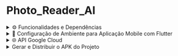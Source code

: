 # Photo_Reader_AI
<details>
   <summary>⚙️ Funcionalidades e Dependências</summary>

## Aplicativo de Interpretação de Imagem para Deficientes Visuais

Este projeto é um aplicativo acessível para dispositivos móveis que utiliza tecnologias de visão computacional para ajudar pessoas com deficiência visual a interpretar e entender imagens. O aplicativo permite que o usuário tire uma foto ou selecione uma imagem da galeria, e então fornece uma descrição detalhada do conteúdo visual.

## Funcionalidades

- **Captura e seleção de imagem**: O usuário pode tirar uma foto usando a câmera do dispositivo ou selecionar uma imagem salva na galeria.
- **Descrição de imagens**: O aplicativo utiliza uma API de visão computacional para gerar uma descrição detalhada do que está na imagem, incluindo informações como objetos, pessoas, cores e contextos.
- **Leitura em voz alta**: A descrição gerada é lida em voz alta para o usuário através de um recurso de síntese de voz.
- **Interface de usuário acessível**: Interface otimizada para navegação assistida por leitor de tela, com botões e elementos de fácil acesso e grande contraste.

## Como Usar

1. **Abrir o Aplicativo**: O usuário abre o aplicativo em seu dispositivo móvel.
2. **Selecionar Imagem**: Escolha entre tirar uma nova foto ou selecionar uma imagem da galeria.
3. **Gerar Descrição**: Toque no botão "Descrever Imagem" para enviar a imagem para o processamento.
4. **Ouvir Descrição**: O aplicativo irá ler em voz alta a descrição da imagem, ajudando o usuário a entender o conteúdo visual.

## Pré-requisitos

- **Android 5.0+**.
- Conexão com a internet

**Nota**: Este aplicativo tem como objetivo auxiliar pessoas com deficiência visual e deve ser utilizado em conjunto com outros recursos de acessibilidade oferecidos pelo sistema operacional do dispositivo.
</details>

<details>
   <summary>🚀 Configuração de Ambiente para Aplicação Mobile com Flutter</summary>

Este guia explica como configurar o ambiente de desenvolvimento para criar uma aplicação mobile usando **Flutter** em **Linux** e **Windows**.

## 📋 Pré-requisitos

- **🖥️ Sistema Operacional**:  
  Windows, macOS ou Linux.

- **💾 Espaço em Disco**:  
  Aproximadamente 1.64 GB para o SDK do Flutter.

- **🔧 Ferramentas Necessárias**:  
  - [Git](https://git-scm.com/)  
  - [Android Studio](https://developer.android.com/studio)

---

## 📱 Configuração do Android

1. **Versão Mínima do Android**:  
   - **Android 11 (API 30)** ou superior.

2. **Ferramentas Necessárias**:  
   - Abra o Android Studio e vá para:  
     **`Settings > Appearance & Behavior > System Settings > Android SDK`**  
     Certifique-se de que o SDK do Android 11+ está instalado.

3. **Emulador ou Dispositivo Físico**:  
   - Configure um **Emulador** com Android 11+.
   - Caso utilize um dispositivo físico:  
     - Ative o modo **Depuração USB**.  
     - Libere a opção **Instalar via USB** (se disponível).

---

## ☕ Configuração do Java

1. **Java 11+**  
   - Verifique se o Java 11 está instalado:  
     ```bash
     java -version
     ```
     Exemplo de saída:  
     ```plaintext
     java version "11.0.x"
     ```
   - Caso não esteja instalado, baixe e instale o [OpenJDK 11](https://openjdk.org/install/).

---

## 🛠️ Instalar o Flutter

### 💻🐧 Linux

1. **Baixar o Flutter SDK**  
   ```bash
   wget https://storage.googleapis.com/flutter_infra_release/releases/stable/linux/flutter_linux_3.13.0-stable.tar.xz
   ```

2. **Extrair o SDK**  
   ```bash
   tar xf flutter_linux_3.13.0-stable.tar.xz -C $HOME
   ```

3. **Adicionar ao PATH**  
   Edite o arquivo `.bashrc` ou `.zshrc`:  
   ```bash
   export PATH="$PATH:$HOME/flutter/bin"
   ```
   Atualize o terminal:  
   ```bash
   source ~/.bashrc
   ```

4. **Verificar a Instalação**  
   ```bash
   flutter doctor
   ```

### 🖥️🪟 Windows

1. **Baixar o Flutter SDK**  
   [Baixe o SDK Flutter para Windows](https://flutter-ko.dev/get-started/install/windows).

2. **Extrair o SDK**  
   Extraia o conteúdo do `.zip` para `C:\src\flutter`.

3. **Adicionar ao PATH**  
   - Abra **Editar Variáveis de Ambiente do Sistema** no menu Iniciar.  
   - Adicione `C:\src\flutter\bin` à variável **PATH**.

4. **Verificar a Instalação**  
   No **Prompt de Comando** ou **PowerShell**, execute:  
   ```bash
   flutter doctor
   ```

---

## 🖥️ Instalar o Android Studio

1. **Baixar e Instalar o Android Studio**  
   Baixe em: [Android Studio](https://developer.android.com/studio?hl=pt-br).

2. **Configurar o SDK do Android**  
   - No Android Studio, vá para:  
     **`Preferências > Aparência e Comportamento > Configurações do Sistema > Android SDK`**  
     Instale as SDKs recomendadas.

3. **Criar um Emulador (opcional)**  
   - Use o **AVD Manager** no Android Studio para criar um dispositivo virtual.

4. **Aceitar Licenças do Android**  
   Execute no terminal:  
   ```bash
   flutter doctor --android-licenses
   ```

---

## ✅ Verificação Final

Após seguir todos os passos, execute o comando abaixo para confirmar que o ambiente está configurado corretamente:  
```bash
flutter doctor
```
Certifique-se de que todas as dependências estão marcadas como **[✓]**.

---

**📝 Nota**: Para mais informações, consulte a [documentação oficial do Flutter](https://docs.flutter.dev).

</details>

<details>
   <summary>🌐 API Google Cloud</summary>

# Configuração do Arquivo `secrets.dart`

Para garantir a segurança da chave da API utilizada neste projeto, a chave é armazenada em um arquivo local chamado `secrets.dart`. Este arquivo **não está incluído no repositório** e deve ser gerado manualmente seguindo as instruções abaixo.

## 1. Obter a chave da API no Google Cloud
1. Acesse o console do Google Cloud: [Google Cloud Console - APIs & Credentials](https://console.cloud.google.com/apis/credentials).
2. Selecione ou crie um projeto no Google Cloud.
3. Na seção **Credenciais**, clique em **Criar credenciais** e escolha **Chave de API**.
4. Copie a chave gerada e guarde-a temporariamente.

## 2. Criar o arquivo `secrets.dart`
1. No diretório `lib/` do projeto Flutter, crie um arquivo chamado `secrets.dart`.
2. Adicione o seguinte conteúdo ao arquivo, substituindo `SUA_API_KEY_AQUI` pela chave gerada no passo anterior:

    ```dart
    const String apiKey = "SUA_API_KEY_AQUI";
    ```
3. Garanta que a api do Gemini API está habilitada no teu projeto do Google Cloud.
</details>

<details>
   <summary>Gerar e Distribuir o APK do Projeto</summary>

Siga os passos abaixo para gerar a versão de **release** (distribuição) do APK do aplicativo.


## **Pré-requisitos**
- Certifique-se de ter o **Flutter** instalado e configurado corretamente na máquina.
- Verifique se o ambiente Android está configurado com o **SDK**, **NDK** e **JDK** compatíveis.
- Confirme que você possui os seguintes arquivos:
  - `key.properties`
  - `photo_reader_ai_release.jks`


## **Passos para Gerar o APK**

### **1. Preparar os Arquivos de Assinatura**
1. **Copie os arquivos necessários:**
   - Copie o arquivo `key.properties` da pasta raiz do projeto para o caminho:
     ```bash
     android/key.properties
     ```
   - Copie o arquivo `photo_reader_ai_release.jks` da pasta raiz do projeto para o caminho:
     ```bash
     android/app/photo_reader_ai_release.jks
     ```

## **Executar o Projeto**
Para rodar o projeto diretamente em um dispositivo físico ou emulador, use o seguinte comando:

```bash
flutter run
```

## **Observações**
- Certifique-se de que o dispositivo físico está conectado e com a **depuração USB** ativada, ou que o emulador Android está em execução.
- O APK gerado no modo release é otimizado para distribuição e não inclui ferramentas de depuração.
- Antes de distribuir o APK, teste-o em diferentes dispositivos para garantir a compatibilidade.
</details>
